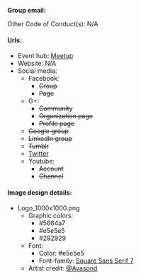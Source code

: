 **Group email:** 

Other Code of Conduct(s): N/A

#### Urls:
  - Event hub: [Meetup](http://www.meetup.com/OklahomaPHP/)
  - Website: N/A
  - Social media:
    - Facebook:
      - ~~Group~~
      - ~~Page~~
    - G+:
      - ~~Community~~
      - ~~Organization page~~
      - ~~Profile page~~
    - ~~Google group~~
    - ~~LinkedIn group~~
    - ~~Tumblr~~
    - [Twitter](https://twitter.com/OklahomaPHP)
    - Youtube:
      - ~~Account~~
      - ~~Channel~~

#### Image design details:
- Logo_1000x1000.png
  - Graphic colors:
    - #5664a7
    - #e5e5e5
    - #292929
  - Font:
    - Color: #e5e5e5
    - Font-family: [Square Sans Serif 7](http://www.dafont.com/square-sans-serif-7.font)
  - Artist credit: [@Avasond](https://twitter.com/avasond)
